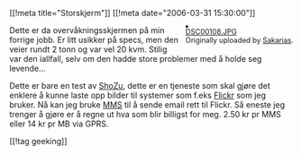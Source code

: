 [[!meta  title="Storskjerm"]]
[[!meta  date="2006-03-31 15:30:00"]]
<div style="float: right; margin-left: 10px; margin-bottom: 10px;">
 <a href="http://www.flickr.com/photos/sakarias/120759171/" title="photo sharing"><img src="http://static.flickr.com/36/120759171_d343a698ba_m.jpg" alt="" style="border: solid 2px #000000;"  /></a>
 <br  />
 <span style="font-size: 0.9em; margin-top: 0px;">
  <a href="http://www.flickr.com/photos/sakarias/120759171/">DSC00108.JPG</a>
  <br  />
  Originally uploaded by <a href="http://www.flickr.com/people/sakarias/">Sakarias</a>.
 </span>
</div>
Dette er da overvåkningsskjermen på min forrige jobb. Er litt usikker på specs, men den veier rundt 2 tonn og var vel 20 kvm. Stilig var den iallfall, selv om den hadde store problemer med å holde seg levende...

Dette er bare en test av <a href="http://www.shozu.com/">ShoZu</a>, dette er en tjeneste som skal gjøre det enklere å kunne laste opp bilder til systemer som f.eks <a href="http://www.flickr.com/">Flickr</a> som jeg bruker. Nå kan jeg bruke <a href="http://en.wikipedia.org/wiki/Multimedia_Messaging_Service">MMS</a> til å sende email rett til Flickr. Så eneste jeg trenger å gjøre er å regne ut hva som blir billigst for meg. 2.50 kr pr MMS eller 14 kr pr MB via GPRS.
<br clear="all"  />

[[!tag  geeking]]